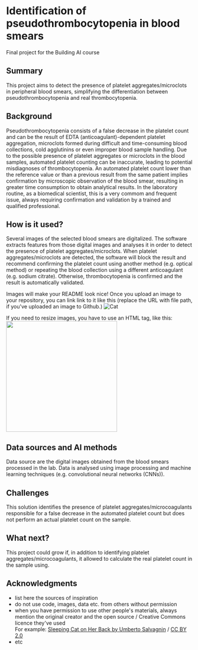 <!-- This is the markdown template for the final project of the Building AI course, 
created by Reaktor Innovations and University of Helsinki. 
Copy the template, paste it to your GitHub README and edit! -->

# Identification of pseudothrombocytopenia in blood smears


Final project for the Building AI course

## Summary
This project aims to detect the presence of platelet aggregates/microclots in peripheral blood smears, simplifying the differentiation between pseudothrombocytopenia and real thrombocytopenia.


## Background

Pseudothrombocytopenia consists of a false decrease in the platelet count and can be the result of EDTA (anticoagulant)-dependent platelet aggregation, microclots formed during difficult and time-consuming blood collections, cold agglutinins or even improper blood sample handling.
Due to the possible presence of platelet aggregates or microclots in the blood samples, automated platelet counting can be inaccurate, leading to potential misdiagnoses of thrombocytopenia.
An automated platelet count lower than the reference value or than a previous result from the same patient implies confirmation by microscopic observation of the blood smear, resulting in greater time consumption to obtain analytical results.
In the laboratory routine, as a biomedical scientist, this is a very commom and frequent issue, always requiring confirmation and validation by a trained and qualified professional.


## How is it used?

Several images of the selected blood smears are digitalized. 
The software extracts features from those digital images and analyses it in order to detect the presence of platelet aggregates/microclots.
When platelet aggregates/microclots are detected, the software will block the result and recommend confirming the platelet count using another method (e.g. optical method) or repeating the blood collection using a different anticoagulant (e.g. sodium citrate). Otherwise, thrombocytopenia is confirmed and the result is automatically validated.


Images will make your README look nice!
Once you upload an image to your repository, you can link link to it like this (replace the URL with file path, if you've uploaded an image to Github.)
![Cat](https://upload.wikimedia.org/wikipedia/commons/5/5e/Sleeping_cat_on_her_back.jpg)

If you need to resize images, you have to use an HTML tag, like this:
<img src="https://upload.wikimedia.org/wikipedia/commons/5/5e/Sleeping_cat_on_her_back.jpg" width="300">




## Data sources and AI methods

Data source are the digital images obtained from the blood smears processed in the lab.
Data is analysed using image processing and machine learning techniques (e.g. convolutional neural networks (CNNs)).


## Challenges

This solution identifies the presence of platelet aggregates/microcoagulants responsible for a false decrease in the automated platelet count but does not perform an actual platelet count on the sample.

## What next?

This project could grow if, in addition to identifying platelet aggregates/microcoagulants, it allowed to calculate the real platelet count in the sample using.


## Acknowledgments

* list here the sources of inspiration 
* do not use code, images, data etc. from others without permission
* when you have permission to use other people's materials, always mention the original creator and the open source / Creative Commons licence they've used
  <br>For example: [Sleeping Cat on Her Back by Umberto Salvagnin](https://commons.wikimedia.org/wiki/File:Sleeping_cat_on_her_back.jpg#filelinks) / [CC BY 2.0](https://creativecommons.org/licenses/by/2.0)
* etc
